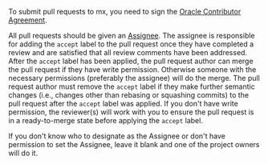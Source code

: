 To submit pull requests to mx, you need to sign the [Oracle Contributor
Agreement][1].

All pull requests should be given an [Assignee][2]. The assignee is responsible
for adding the `accept` label to the pull request once they have completed a
review and are satisfied that all review comments have been addressed. After the
`accept` label has been applied, the pull request author can merge the pull
request if they have write permission. Otherwise someone with the necessary
permissions (preferably the assignee) will do the merge. The pull request author
must remove the `accept` label if they make further semantic changes (i.e.,
changes other than rebasing or squashing commits) to the pull request after the
`accept` label was applied. If you don't have write permission, the reviewer(s)
will work with you to ensure the pull request is in a ready-to-merge state
before applying the `accept` label.

If you don't know who to designate as the Assignee or don't have permission
to set the Assignee, leave it blank and one of the project owners will do it.

[1]: http://www.oracle.com/technetwork/community/oca-486395.html
[2]: https://help.github.com/articles/assigning-issues-and-pull-requests-to-other-github-users/
